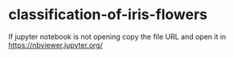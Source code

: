# classification-of-iris-flowers
If jupyter notebook is not opening copy the file URL and open it in https://nbviewer.jupyter.org/
